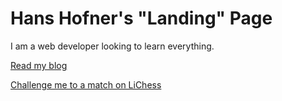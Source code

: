 # Hans Hofner's "Landing" Page

I am a web developer looking to learn everything.

[Read my blog](blog.hhofner.com)

[Challenge me to a match on LiChess](lichess.org/throwawaycompiler)
